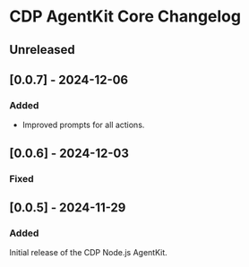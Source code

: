 # CDP AgentKit Core Changelog

## Unreleased

## [0.0.7] - 2024-12-06

### Added

- Improved prompts for all actions.

## [0.0.6] - 2024-12-03

### Fixed

## [0.0.5] - 2024-11-29

### Added

Initial release of the CDP Node.js AgentKit.
